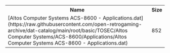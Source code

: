 <table>
<tr><th>Name</th><th>Size</th></tr>
<tr><td>
[Altos Computer Systems ACS-8600 - Applications.dat](https://raw.githubusercontent.com/open-retrogaming-archive/dat-catalog/main/root/basic/TOSEC/Altos Computer Systems/ACS-8600/Applications/Altos Computer Systems ACS-8600 - Applications.dat)
</td><td>852</td></tr>
</table>
